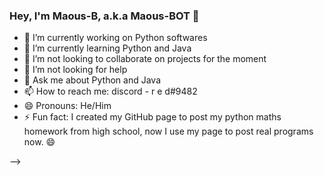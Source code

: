 ### Hey, I'm Maous-B, a.k.a Maous-BOT 👋

- 🔭 I’m currently working on Python softwares
- 🌱 I’m currently learning Python and Java
- 👯 I’m not looking to collaborate on projects for the moment
- 🤔 I’m not looking for help
- 💬 Ask me about Python and Java
- 📫 How to reach me: discord - r e d#9482
- 😄 Pronouns: He/Him
- ⚡ Fun fact: I created my GitHub page to post my python maths homework from high school, now I use my page to post real programs now. 😄

-->
